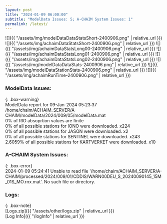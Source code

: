 ```yaml
---
layout: post
title: "2024-01-09 06:00:00"
subtitle: "ModelData Issues: 5; A-CHAIM System Issues: 1"
permalink: /latest/
---
```


![]({{ "/assets/img/modelDataDataStatsShort-2400906.png" | relative_url }})
![]({{ "/assets/img/achaimDataStatsShort-2400906.png" | relative_url }})
![]({{ "/assets/img/achaimDataStatsLong00-2400906.png" | relative_url }})
![]({{ "/assets/img/achaimDataStatsLong01-2400906.png" | relative_url }})
![]({{ "/assets/img/achaimDataStatsLong02-2400906.png" | relative_url }})
![]({{ "/assets/img/modelDataDataStats-2400906.png" | relative_url }})
![]({{ "/assets/img/modelDataStationStats-2400906.png" | relative_url }})
![]({{ "/assets/img/achaimRunTime-2400906.png" | relative_url }})


### ModelData Issues:  
  
{: .box-warning}  
 ModelData report for 09-Jan-2024 05:23:37   
 /home/chaim/ACHAIM_SERVER/A-CHAIM/modelData/2024/009/05/modelData.mat   
 0% of RIO absoprtion values are finite   
 0% of all possible stations for IONO were downloaded. x224   
 0% of all possible stations for JASON were downloaded. x2   
 0% of all possible stations for SENTINEL were downloaded. x243   
 2.6059% of all possible stations for KARTVERKET were downloaded. x10   
  
### A-CHAIM System Issues:  
  
{: .box-error}  
2024-01-09 05:24:41 Unable to read file '/home/chaim/ACHAIM_SERVER/A-CHAIM/processed/2024/009/01/CDDIS/WARN00DEU_S_20240090145_15M_01S_MO.rnx.mat'. No such file or directory.  

### Logs:  
  
{: .box-note}  
[Logs.zip]({{ "/assets/other/logs.zip" | relative_url }})  
[Log Info]({{ "/logInfo" | relative_url }})  
